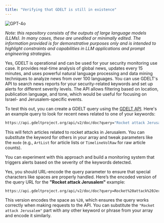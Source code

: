 ```yaml
---
title: "Verifying that GDELT is still in existence"
---
```

![GPT-4o](https://img.shields.io/badge/GPT--4o-3333FF?style=for-the-badge&logo=openai&logoColor=white)



*Note: this repository consists of the outputs of large language models (LLMs). In many cases, these are unedited or minimally edited. The information provided is for demonstrative purposes only and is intended to highlight constraints and capabilities in LLM applications and prompt engineering strategies.*


Yes, GDELT is operational and can be used for your security monitoring use case. It provides real-time analysis of global news, updates every 15 minutes, and uses powerful natural language processing and data mining techniques to analyze news from over 100 languages. You can use GDELT's API to search news reports for your security-related keywords and set up alerts for different severity levels. The API allows filtering based on location, publication language, and tone, which would be useful for focusing on Israel- and Jerusalem-specific events.

To test this out, you can create a GDELT query using the [GDELT API](https://blog.gdeltproject.org/gdelt-2-0-our-global-knowledge-graph-gets-a-new-api/). Here's an example query to look for recent news related to one of your keywords:

```bash
https://api.gdeltproject.org/api/v2/doc/doc?query="Rocket attack Jerusalem"&mode=ArtList&format=json
```

This will fetch articles related to rocket attacks in Jerusalem. You can substitute the keyword for others in your array and tweak parameters like the `mode` (e.g., `ArtList` for article lists or `TimelineVolRaw` for raw article counts).

You can experiment with this approach and build a monitoring system that triggers alerts based on the severity of the keywords detected.

Yes, you should URL-encode the query parameter to ensure that special characters like spaces are properly handled. Here’s the encoded version of the query URL for the **"Rocket attack Jerusalem"** example:

```bash
https://api.gdeltproject.org/api/v2/doc/doc?query=Rocket%20attack%20Jerusalem&mode=ArtList&format=json
```

This version encodes the space as `%20`, which ensures the query works correctly when making requests to the API. You can substitute the `"Rocket attack Jerusalem"` part with any other keyword or phrase from your array and encode it similarly.